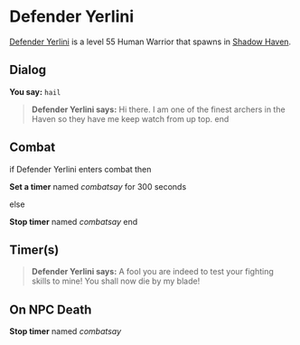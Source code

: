 # Defender Yerlini



[Defender Yerlini](/npc/150290) is a level 55 Human Warrior that spawns in [Shadow Haven](/zone/150).



## Dialog

**You say:** `hail`



>**Defender Yerlini says:** Hi there. I am one of the finest archers in the Haven so they have me keep watch from up top.
end



## Combat

if Defender Yerlini enters combat  then


**Set a timer** named *combatsay* for 300 seconds

else


**Stop timer** named *combatsay*
end



## Timer(s)

>**Defender Yerlini says:** A fool you are indeed to test your fighting skills to mine!  You shall now die by my blade!


## On NPC Death

**Stop timer** named *combatsay*